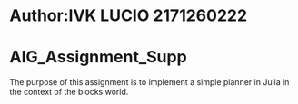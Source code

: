 # Author:IVK LUCIO 2171260222

# AIG_Assignment_Supp
The purpose of this assignment is to implement a simple planner in Julia in the context of the blocks world.
